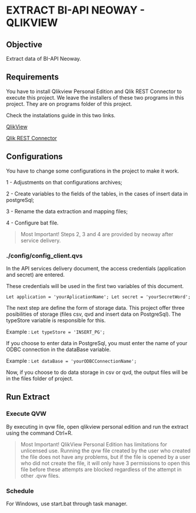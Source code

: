 # EXTRACT BI-API NEOWAY - QLIKVIEW

## Objective

Extract data of BI-API Neoway.

## Requirements

You have to install Qlikview Personal Edition and Qlik REST Connector to execute this project.
We leave the installers of these two programs in this project. They are on programs folder of this project.

Check the instalations guide in this two links.

[QlikView](#http://go.qlikview.com/rs/qliktech/images/Downloading_and_Starting_the_QlikView_Desktop_Installation.pdf)

[Qlik REST Connector](#https://help.qlik.com/en-US/connectors/Subsystems/REST_connector_help/Content/Install-QV-REST-connector.htm)

## Configurations

You have to change some configurations in the project to make it work.

1 - Adjustments on that configurations archives;

2 - Create variables to the fields of the tables, in the cases of insert data in postgreSql;

3 - Rename the data extraction and mapping files;

4 - Configure bat file.

> Most Important! Steps 2, 3 and 4 are provided by neoway after service delivery.

### ./config/config_client.qvs

In the API services delivery document, the access credentials (application and secret) are entered.

These credentials will be used in the first two variables of this document.

`Let application = 'yourAplicationName';
Let secret = 'yourSecretWord';`

The next step are define the form of storage data. This project offer three posibilities of storage (files csv, qvd and insert data on PostgreSql). The typeStore variable is responsible for this.

Example : `Let typeStore = 'INSERT_PG';`

If you choose to enter data in PostgreSql, you must enter the name of your ODBC connection in the dataBase variable.

Example : `Let dataBase = 'yourODBCConnectionName';`

Now, if you choose to do data storage in csv or qvd, the output files will be in the files folder of project.

## Run Extract

### Execute QVW

By executing in qvw file, open qlikview personal edition and run the extract using the command Ctrl+R.

> Most Important! QlikView Personal Edition has limitations for unlicensed use.
Running the qvw file created by the user who created the file does not have any problems, but if the file is opened by a user who did not create the file, it will only have 3 permissions to open this file before these attempts are blocked regardless of the attempt in other .qvw files.

### Schedule

For Windows, use start.bat through task manager.